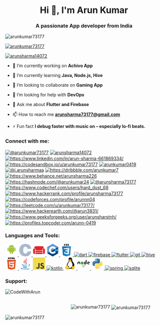 <h1 align="center">Hi 👋, I'm Arun Kumar</h1>
<h3 align="center">A passionate App developer from India</h3>

<p align="left"> <img src="https://komarev.com/ghpvc/?username=arunkumar73177&label=Profile%20views&color=0e75b6&style=flat" alt="arunkumar73177" /> </p>

<p align="left"> <a href="https://github.com/ryo-ma/github-profile-trophy"><img src="https://github-profile-trophy.vercel.app/?username=arunkumar73177" alt="arunkumar73177" /></a> </p>

<p align="left"> <a href="https://twitter.com/arunsharma14072" target="blank"><img src="https://img.shields.io/twitter/follow/arunsharma14072?logo=twitter&style=for-the-badge" alt="arunsharma14072" /></a> </p>

- 🔭 I’m currently working on **Achivo App**

- 🌱 I’m currently learning **Java, Node.js, Hive**

- 👯 I’m looking to collaborate on **Gaming App**

- 🤝 I’m looking for help with **DevOps**

- 💬 Ask me about **Flutter and Firebase**

- 📫 How to reach me **arunsharma73177@gmail.com**

- ⚡ Fun fact **I debug faster with music on – especially lo-fi beats.**

<h3 align="left">Connect with me:</h3>
<p align="left">
<a href="https://codepen.io/@arunkumar73177" target="blank"><img align="center" src="https://raw.githubusercontent.com/rahuldkjain/github-profile-readme-generator/master/src/images/icons/Social/codepen.svg" alt="@arunkumar73177" height="30" width="40" /></a>
<a href="https://twitter.com/arunsharma14072" target="blank"><img align="center" src="https://raw.githubusercontent.com/rahuldkjain/github-profile-readme-generator/master/src/images/icons/Social/twitter.svg" alt="arunsharma14072" height="30" width="40" /></a>
<a href="https://linkedin.com/in/https://www.linkedin.com/in/arun-sharma-661869334/" target="blank"><img align="center" src="https://raw.githubusercontent.com/rahuldkjain/github-profile-readme-generator/master/src/images/icons/Social/linked-in-alt.svg" alt="https://www.linkedin.com/in/arun-sharma-661869334/" height="30" width="40" /></a>
<a href="https://codesandbox.com/https://codesandbox.io/u/arunkumar73177" target="blank"><img align="center" src="https://raw.githubusercontent.com/rahuldkjain/github-profile-readme-generator/master/src/images/icons/Social/codesandbox.svg" alt="https://codesandbox.io/u/arunkumar73177" height="30" width="40" /></a>
<a href="https://kaggle.com/arunkumar0419" target="blank"><img align="center" src="https://raw.githubusercontent.com/rahuldkjain/github-profile-readme-generator/master/src/images/icons/Social/kaggle.svg" alt="arunkumar0419" height="30" width="40" /></a>
<a href="https://instagram.com/@i.arunsharmaa" target="blank"><img align="center" src="https://raw.githubusercontent.com/rahuldkjain/github-profile-readme-generator/master/src/images/icons/Social/instagram.svg" alt="@i.arunsharmaa" height="30" width="40" /></a>
<a href="https://dribbble.com/https://dribbble.com/arunkumar7" target="blank"><img align="center" src="https://raw.githubusercontent.com/rahuldkjain/github-profile-readme-generator/master/src/images/icons/Social/dribbble.svg" alt="https://dribbble.com/arunkumar7" height="30" width="40" /></a>
<a href="https://www.behance.net/https://www.behance.net/arunsharma226" target="blank"><img align="center" src="https://raw.githubusercontent.com/rahuldkjain/github-profile-readme-generator/master/src/images/icons/Social/behance.svg" alt="https://www.behance.net/arunsharma226" height="30" width="40" /></a>
<a href="https://hashnode.com/https://hashnode.com/@arunkumar24" target="blank"><img align="center" src="https://raw.githubusercontent.com/rahuldkjain/github-profile-readme-generator/master/src/images/icons/Social/hashnode.svg" alt="https://hashnode.com/@arunkumar24" height="30" width="40" /></a>
<a href="https://medium.com/@arunsharma73177" target="blank"><img align="center" src="https://raw.githubusercontent.com/rahuldkjain/github-profile-readme-generator/master/src/images/icons/Social/medium.svg" alt="@arunsharma73177" height="30" width="40" /></a>
<a href="https://www.codechef.com/users/https://www.codechef.com/users/hard_dust_68" target="blank"><img align="center" src="https://cdn.jsdelivr.net/npm/simple-icons@3.1.0/icons/codechef.svg" alt="https://www.codechef.com/users/hard_dust_68" height="30" width="40" /></a>
<a href="https://www.hackerrank.com/https://www.hackerrank.com/profile/arunsharma73177" target="blank"><img align="center" src="https://raw.githubusercontent.com/rahuldkjain/github-profile-readme-generator/master/src/images/icons/Social/hackerrank.svg" alt="https://www.hackerrank.com/profile/arunsharma73177" height="30" width="40" /></a>
<a href="https://codeforces.com/profile/https://codeforces.com/profile/arunnn04" target="blank"><img align="center" src="https://raw.githubusercontent.com/rahuldkjain/github-profile-readme-generator/master/src/images/icons/Social/codeforces.svg" alt="https://codeforces.com/profile/arunnn04" height="30" width="40" /></a>
<a href="https://www.leetcode.com/https://leetcode.com/u/arunkumar73177/" target="blank"><img align="center" src="https://raw.githubusercontent.com/rahuldkjain/github-profile-readme-generator/master/src/images/icons/Social/leet-code.svg" alt="https://leetcode.com/u/arunkumar73177/" height="30" width="40" /></a>
<a href="https://www.hackerearth.com/https://www.hackerearth.com/@arun3831/" target="blank"><img align="center" src="https://raw.githubusercontent.com/rahuldkjain/github-profile-readme-generator/master/src/images/icons/Social/hackerearth.svg" alt="https://www.hackerearth.com/@arun3831/" height="30" width="40" /></a>
<a href="https://auth.geeksforgeeks.org/user/https://www.geeksforgeeks.org/user/arunsharstnh/" target="blank"><img align="center" src="https://raw.githubusercontent.com/rahuldkjain/github-profile-readme-generator/master/src/images/icons/Social/geeks-for-geeks.svg" alt="https://www.geeksforgeeks.org/user/arunsharstnh/" height="30" width="40" /></a>
<a href="https://www.topcoder.com/members/https://profiles.topcoder.com/arunn-0419" target="blank"><img align="center" src="https://raw.githubusercontent.com/rahuldkjain/github-profile-readme-generator/master/src/images/icons/Social/topcoder.svg" alt="https://profiles.topcoder.com/arunn-0419" height="30" width="40" /></a>
</p>

<h3 align="left">Languages and Tools:</h3>
<p align="left"> <a href="https://developer.android.com" target="_blank" rel="noreferrer"> <img src="https://raw.githubusercontent.com/devicons/devicon/master/icons/android/android-original-wordmark.svg" alt="android" width="40" height="40"/> </a> <a href="https://www.cprogramming.com/" target="_blank" rel="noreferrer"> <img src="https://raw.githubusercontent.com/devicons/devicon/master/icons/c/c-original.svg" alt="c" width="40" height="40"/> </a> <a href="https://couchdb.apache.org/" target="_blank" rel="noreferrer"> <img src="https://raw.githubusercontent.com/devicons/devicon/0d6c64dbbf311879f7d563bfc3ccf559f9ed111c/icons/couchdb/couchdb-original.svg" alt="couchdb" width="40" height="40"/> </a> <a href="https://www.w3schools.com/cpp/" target="_blank" rel="noreferrer"> <img src="https://raw.githubusercontent.com/devicons/devicon/master/icons/cplusplus/cplusplus-original.svg" alt="cplusplus" width="40" height="40"/> </a> <a href="https://www.w3schools.com/css/" target="_blank" rel="noreferrer"> <img src="https://raw.githubusercontent.com/devicons/devicon/master/icons/css3/css3-original-wordmark.svg" alt="css3" width="40" height="40"/> </a> <a href="https://dart.dev" target="_blank" rel="noreferrer"> <img src="https://www.vectorlogo.zone/logos/dartlang/dartlang-icon.svg" alt="dart" width="40" height="40"/> </a> <a href="https://firebase.google.com/" target="_blank" rel="noreferrer"> <img src="https://www.vectorlogo.zone/logos/firebase/firebase-icon.svg" alt="firebase" width="40" height="40"/> </a> <a href="https://flutter.dev" target="_blank" rel="noreferrer"> <img src="https://www.vectorlogo.zone/logos/flutterio/flutterio-icon.svg" alt="flutter" width="40" height="40"/> </a> <a href="https://git-scm.com/" target="_blank" rel="noreferrer"> <img src="https://www.vectorlogo.zone/logos/git-scm/git-scm-icon.svg" alt="git" width="40" height="40"/> </a> <a href="https://hive.apache.org/" target="_blank" rel="noreferrer"> <img src="https://www.vectorlogo.zone/logos/apache_hive/apache_hive-icon.svg" alt="hive" width="40" height="40"/> </a> <a href="https://www.w3.org/html/" target="_blank" rel="noreferrer"> <img src="https://raw.githubusercontent.com/devicons/devicon/master/icons/html5/html5-original-wordmark.svg" alt="html5" width="40" height="40"/> </a> <a href="https://www.java.com" target="_blank" rel="noreferrer"> <img src="https://raw.githubusercontent.com/devicons/devicon/master/icons/java/java-original.svg" alt="java" width="40" height="40"/> </a> <a href="https://developer.mozilla.org/en-US/docs/Web/JavaScript" target="_blank" rel="noreferrer"> <img src="https://raw.githubusercontent.com/devicons/devicon/master/icons/javascript/javascript-original.svg" alt="javascript" width="40" height="40"/> </a> <a href="https://kotlinlang.org" target="_blank" rel="noreferrer"> <img src="https://www.vectorlogo.zone/logos/kotlinlang/kotlinlang-icon.svg" alt="kotlin" width="40" height="40"/> </a> <a href="https://www.linux.org/" target="_blank" rel="noreferrer"> <img src="https://raw.githubusercontent.com/devicons/devicon/master/icons/linux/linux-original.svg" alt="linux" width="40" height="40"/> </a> <a href="https://nodejs.org" target="_blank" rel="noreferrer"> <img src="https://raw.githubusercontent.com/devicons/devicon/master/icons/nodejs/nodejs-original-wordmark.svg" alt="nodejs" width="40" height="40"/> </a> <a href="https://www.python.org" target="_blank" rel="noreferrer"> <img src="https://raw.githubusercontent.com/devicons/devicon/master/icons/python/python-original.svg" alt="python" width="40" height="40"/> </a> <a href="https://spring.io/" target="_blank" rel="noreferrer"> <img src="https://www.vectorlogo.zone/logos/springio/springio-icon.svg" alt="spring" width="40" height="40"/> </a> <a href="https://www.sqlite.org/" target="_blank" rel="noreferrer"> <img src="https://www.vectorlogo.zone/logos/sqlite/sqlite-icon.svg" alt="sqlite" width="40" height="40"/> </a> </p>

<h3 align="left">Support:</h3>
<p><a href="https://ko-fi.com/CodeWithArun"> <img align="left" src="https://cdn.ko-fi.com/cdn/kofi3.png?v=3" height="50" width="210" alt="CodeWithArun" /></a></p><br><br>

<p><img align="left" src="https://github-readme-stats.vercel.app/api/top-langs?username=arunkumar73177&show_icons=true&locale=en&layout=compact" alt="arunkumar73177" /></p>

<p>&nbsp;<img align="center" src="https://github-readme-stats.vercel.app/api?username=arunkumar73177&show_icons=true&locale=en" alt="arunkumar73177" /></p>

<p><img align="center" src="https://github-readme-streak-stats.herokuapp.com/?user=arunkumar73177&" alt="arunkumar73177" /></p>
